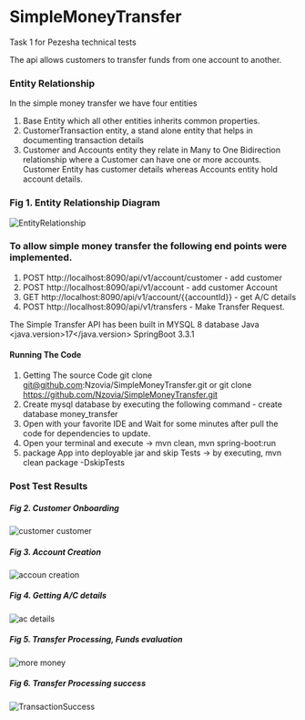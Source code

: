 # SimpleMoneyTransfer
Task 1 for Pezesha technical tests

The api allows customers to transfer funds from one account to another.

### Entity Relationship
In the simple money transfer we have four entities
1. Base Entity which all other entities inherits common properties.
2. CustomerTransaction entity, a stand alone entity that helps in documenting transaction details
3. Customer and Accounts entity they relate in Many to One Bidirection relationship where a Customer can have one or more accounts.
Customer Entity has customer details whereas Accounts entity hold account details.

### Fig 1. Entity Relationship Diagram

![EntityRelationship](https://github.com/Nzovia/SimpleMoneyTransfer/assets/52350637/bad64ba4-5e95-4d6b-a774-fff7406ea7a6)

### To allow simple money transfer the following end points were implemented.
1. POST http://localhost:8090/api/v1/account/customer - add customer
2. POST http://localhost:8090/api/v1/account          - add customer Account
3. GET http://localhost:8090/api/v1/account/{{accountId}} - get A/C details
4. POST http://localhost:8090/api/v1/transfers            - Make Transfer Request.

The Simple Transfer API has been built in 
        MYSQL 8 database
        Java <java.version>17</java.version>
        SpringBoot <version>3.3.1</version>

#### Running The Code
1. Getting The source Code git clone git@github.com:Nzovia/SimpleMoneyTransfer.git or git clone https://github.com/Nzovia/SimpleMoneyTransfer.git
2. Create mysql database by executing the following command - create database money_transfer
3. Open with your favorite IDE and Wait for some minutes after pull the code for dependencies to update.
4. Open your terminal and execute -> mvn clean, mvn spring-boot:run
5.  package App into deployable jar and skip Tests -> by executing, mvn clean package -DskipTests

### Post Test Results
##### Fig 2. Customer Onboarding
![customer customer](https://github.com/Nzovia/SimpleMoneyTransfer/assets/52350637/daff4f06-9d0b-4750-b0e7-49745d2948f8)
##### Fig 3. Account Creation
![accoun creation](https://github.com/Nzovia/SimpleMoneyTransfer/assets/52350637/558ad1b9-7444-4f31-9e87-278c0c6da7d6)
##### Fig 4. Getting A/C details
![ac details](https://github.com/Nzovia/SimpleMoneyTransfer/assets/52350637/132f6cfe-767e-4e11-b985-3f8486712efd)

##### Fig 5. Transfer Processing, Funds evaluation
![more money](https://github.com/Nzovia/SimpleMoneyTransfer/assets/52350637/7ae3d332-f43d-4cba-bdbc-1ad5400ba8a7)

##### Fig 6. Transfer Processing success
![TransactionSuccess](https://github.com/Nzovia/SimpleMoneyTransfer/assets/52350637/ce183515-fcdf-43dd-b209-6c641910d519)




        
